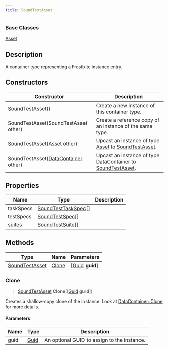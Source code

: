 ```yaml
---
title: SoundTestAsset
---
```

### Base Classes

[Asset](/vext/ref/fb/asset/)

## Description

A container type representing a Frostbite instance entry.

## Constructors

| Constructor                                                               | Description                                                                                                         |
| ------------------------------------------------------------------------- | ------------------------------------------------------------------------------------------------------------------- |
| SoundTestAsset()                                                          | Create a new instance of this container type.                                                                       |
| SoundTestAsset(SoundTestAsset other)                                      | Create a reference copy of an instance of the same type.                                                            |
| SoundTestAsset([Asset](/vext/ref/fb/asset/) other)                                      | Upcast an instance of type [Asset](/vext/ref/fb/asset/) to [SoundTestAsset](/vext/ref/fb/soundtestasset/).                                      |
| SoundTestAsset([DataContainer](/vext/ref/shared/class/datacontainer) other) | Upcast an instance of type [DataContainer](/vext/ref/shared/class/datacontainer) to [SoundTestAsset](/vext/ref/fb/soundtestasset/). |

## Properties

| Name      | Type                                       | Description |
| --------- | ------------------------------------------ | ----------- |
| taskSpecs | [SoundTestTaskSpec](/vext/ref/fb/soundtesttaskspec/)\[\] |             |
| testSpecs | [SoundTestSpec](/vext/ref/fb/soundtestspec/)\[\]         |             |
| suites    | [SoundTestSuite](/vext/ref/fb/soundtestsuite/)\[\]       |             |

## Methods

| Type                             | Name            | Parameters                                     |
| -------------------------------- | --------------- | ---------------------------------------------- |
| [SoundTestAsset](/vext/ref/fb/soundtestasset/) | [Clone](#clone) | \[[Guid](/vext/ref/shared/class/guid) **guid**\] |

### Clone

> [SoundTestAsset](/vext/ref/fb/soundtestasset/) **Clone**(\[[Guid](/vext/ref/shared/class/guid) **guid**\])

Creates a shallow-copy clone of the instance. Look at [DataContainer::Clone](/vext/ref/shared/class/datacontainer#clone) for more details.

#### Parameters

| Name | Type         | Description                                 |
| ---- | ------------ | ------------------------------------------- |
| guid | [Guid](/vext/ref/shared/class/guid/) | An optional GUID to assign to the instance. |
